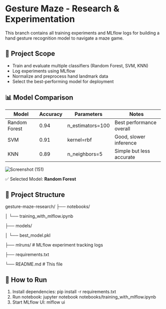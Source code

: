 # Gesture Maze - Research & Experimentation

This branch contains all training experiments and MLflow logs for building a hand gesture recognition model to navigate a maze game.

## 🧪 Project Scope

- Train and evaluate multiple classifiers (Random Forest, SVM, KNN)
- Log experiments using MLflow
- Normalize and preprocess hand landmark data
- Select the best-performing model for deployment

## 📊 Model Comparison

| Model     | Accuracy | Parameters                  | Notes                    |
|-----------|----------|-----------------------------|--------------------------|
| Random Forest | 0.94     | n_estimators=100           | Best performance overall |
| SVM       | 0.91     | kernel=rbf                  | Good, slower inference   |
| KNN       | 0.89     | n_neighbors=5               | Simple but less accurate |

![Screenshot (151)](https://github.com/user-attachments/assets/c77cbad4-a34b-4471-9435-85f44a7259bb)

✅ Selected Model: **Random Forest**

## 📁 Project Structure

gesture-maze-research/
├── notebooks/

│ └── training_with_mlflow.ipynb

├── models/

│ └── best_model.pkl

├── mlruns/ # MLflow experiment tracking logs

├── requirements.txt

└── README.md # This file


## 🔧 How to Run

1. Install dependencies:
   pip install -r requirements.txt
2. Run notebook:
   jupyter notebook notebooks/training_with_mlflow.ipynb
3. Start MLflow UI:
   mlflow ui
